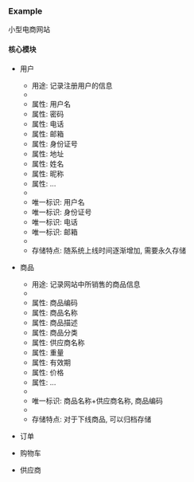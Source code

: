 ### Example

小型电商网站

#### 核心模块

+ 用户
    + 用途: 记录注册用户的信息
    +
    + 属性: 用户名
    + 属性: 密码
    + 属性: 电话
    + 属性: 邮箱
    + 属性: 身份证号
    + 属性: 地址
    + 属性: 姓名
    + 属性: 昵称
    + 属性: ...
    +
    + 唯一标识: 用户名
    + 唯一标识: 身份证号
    + 唯一标识: 电话
    + 唯一标识: 邮箱
    +
    + 存储特点: 随系统上线时间逐渐增加, 需要永久存储

+ 商品
    + 用途: 记录网站中所销售的商品信息
    +
    + 属性: 商品编码
    + 属性: 商品名称
    + 属性: 商品描述
    + 属性: 商品分类
    + 属性: 供应商名称
    + 属性: 重量
    + 属性: 有效期
    + 属性: 价格
    + 属性: ...
    +
    + 唯一标识: 商品名称+供应商名称, 商品编码
    +
    + 存储特点: 对于下线商品, 可以归档存储

+ 订单


+ 购物车


+ 供应商

